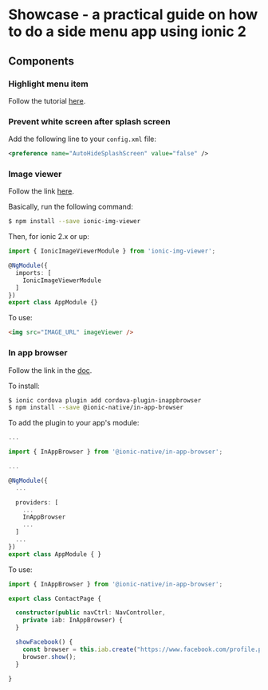 # Showcase - a practical guide on how to do a side menu app using ionic 2


## Components

### Highlight menu item

Follow the tutorial [here](https://youtu.be/zHlI_j7Veyg).

### Prevent white screen after splash screen

Add the following line to your `config.xml` file:

```xml
<preference name="AutoHideSplashScreen" value="false" />
```

### Image viewer

Follow the link [here](https://github.com/Riron/ionic-img-viewer).

Basically, run the following command:

```sh
$ npm install --save ionic-img-viewer
```

Then, for ionic 2.x or up:

```typescript
import { IonicImageViewerModule } from 'ionic-img-viewer';

@NgModule({
  imports: [
    IonicImageViewerModule
  ]
})
export class AppModule {}
```

To use:

```html
<img src="IMAGE_URL" imageViewer />
```

### In app browser

Follow the link in the [doc](https://ionicframework.com/docs/native/in-app-browser/).

To install:

```sh
$ ionic cordova plugin add cordova-plugin-inappbrowser
$ npm install --save @ionic-native/in-app-browser
```

To add the plugin to your app's module:

```typescript
...

import { InAppBrowser } from '@ionic-native/in-app-browser';

...

@NgModule({
  ...

  providers: [
    ...
    InAppBrowser
    ...
  ]
  ...
})
export class AppModule { }
```

To use:

```typescript
import { InAppBrowser } from '@ionic-native/in-app-browser';

export class ContactPage {

  constructor(public navCtrl: NavController,
    private iab: InAppBrowser) {
  }

  showFacebook() {
    const browser = this.iab.create("https://www.facebook.com/profile.php?id=100000519299083");
    browser.show();
  }
  
}
```